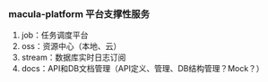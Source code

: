 ### macula-platform 平台支撑性服务
1. job：任务调度平台
2. oss：资源中心（本地、云）
3. stream：数据库实时日志订阅
4. docs：API和DB文档管理（API定义、管理、DB结构管理？Mock？）